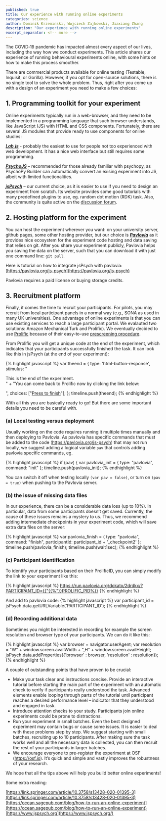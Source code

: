 ```yaml
---
published: true
title: Our experience with running online experiments 
categories: science
author: Dominik Krzeminski, Wojciech Zajkowski, Jiaxiang Zhang
description: "Our experience with running online experiments"
excerpt_separator: <!-- more -->
---
```


The COVID‐19 pandemic has impacted almost every aspect of our lives, including the way how we conduct experiments. This article shares our experience of running behavioural experiments online, with some hints on how to make this process smoother.

There are commercial products available for online testing (Testable, Inquisit, or Gorilla). However, if you opt for open-source solutions, there is no single tool to solve the whole problem. Thus, right after you come up with a design of an experiment you need to make a few choices:

## 1. Programming toolkit for your experiment
Online experiments typically run in a web-browser, and they need to be implemented in a programming language that such browser understands, like JavaScript (JS) with HTML and CSS components. Fortunately, there are several JS modules that provide ready to use components for online studies: 

[**_Lab.js_**](https://lab.js.org/) - probably the easiest to use for people not too experienced with web development. It has a nice web interface but still requires some programming. 

[**_PsychoJS_**](https://github.com/psychopy/psychojs/) – recommended for those already familiar with psychopy, as PsychoPy Builder can automatically convert an exising experiment into JS, albeit with limited functionalities. 

[**_jsPsych_**](https://www.jspsych.org/) – our current choice, as it is easier to use if you need to design an experiment from scratch. Its website provides some good tutorials with many predefined plugins to use, eg. random dot motion (RDK) task. Also, the community is quite active on the [discussion forum](https://github.com/jspsych/jsPsych/). 

## 2. Hosting platform for the experiment 
You can host the experiment wherever you want: on your university server, github pages, some other hosting provider, but our choice is [**_Pavlovia_**](https://pavlovia.org) as it provides nice ecosystem for the experiment code hosting and data saving that relies on git. After you share your experiment publicly, Pavlovia helps you saving the data on the server, such that you can download it with just one command line: `git pull`.

Here is tutorial on how to integrate jsPsych with pavlovia: [https://pavlovia.org/js-psych](https://pavlovia.org/js-psych)  

Pavlovia requires a paid license or buying storage credits. 

## 3. Recruitment platform

Finally, it comes the time to recruit your participants. For pilots, you may recruit from local participant panels in a normal way (e.g., SONA as used in many UK universities). One advantage of online experiments is that you can use existing services to reach a large participant portal. We evalauted two solutions: Amazon Mechanical Turk and Prolific). We eventually decided to use [Prolific](https://prolific.co) because of their easy-to-use [prescreening procedure](https://researcher-help.prolific.co/hc/en-gb/articles/360009221093-Can-I-prescreen-for-certain-demographics-or-target-certain-participants-Which-demographic-filters-do-you-offer-).

From Prolific you will get a unique code at the end of the experiment, which indicates that your participants successfully finished the task. It can look like this in jsPsych (at the end of your experiment): 

{% highlight javascript %}
var theend = { 
type: 'html-button-response', 
stimulus: "<p>This is the end of the experiment.<br/>" + 
"You can come back to Prolific now by clicking the link below:</p>", 
choices: ["<a href='https://app.prolific.co/submissions/complete?cc=<EXPERIMENT UNIQUE CODE>'>Press to finish</a>"]; 
}; 
timeline.push(theend); 
{% endhighlight %}

With all this you are basically ready to go! But there are some important details you need to be careful with. 

<!-- more -->

### (a) Local testing versus deployment 
Usually working on the code requires running it multiple times manually and then deploying to Pavlovia. As pavlovia has specific commands that must be added to the code (https://pavlovia.org/js-psych) that may not run locally, we suggest adding a logical variable `pav` that controls adding pavlovia specific commands, eg. 

{% highlight javascript %}
if (pav) { 
	var pavlovia_init = { 
	type: "pavlovia", 
	command: "init" 
}; 
timeline.push(pavlovia_init); 
{% endhighlight %}

You can switch it off when testing locally `(var pav = false)`, or turn on `(pav = true)` when pushing to the Pavlovia server. 


### (b) the issue of missing data files 
In our experience, there can be a considerable data loss (up to 10%). In particular, data from some participants doesn’t get saved. Currently, the cause of these issues remains a mystery to us. Thus, we recommend adding intermediate checkpoints in your experiment code, which will save extra data files on the server: 

{% highlight javascript %}
var pavlovia_finish = { 
type: "pavlovia", 
command: "finish", 
participantId: participant_id + '_checkpoint2' 
}; 
timeline.push(pavlovia_finish); 
timeline.push(wait1sec); 
{% endhighlight %}


### (c) Participant identification 
To identify your participants based on their ProlificID, you can simply modify the link to your experiment like this: 


{% highlight javascript %}
https://run.pavlovia.org/dokato/2drdkx/?PARTICIPANT_ID={{"{{%"}}PROLIFIC_PID%}}
{% endhighlight %}

And add to pavlovia code: 
{% highlight javascript %}
var participant_id = jsPsych.data.getURLVariable('PARTICIPANT_ID');
{% endhighlight %}

### (d) Recording additional data 
Sometimes you might be interested in recording for example the screen resolution and browser type of your participants. We can do it like this:

{% highlight javascript %} 
var browser = navigator.userAgent; 
var resolution = "W" + window.screen.availWidth + ",H" + window.screen.availHeight; 
jsPsych.data.addProperties({'browser' : browser, 'resolution' : resolution});
{% endhighlight %}

A couple of outstanding points that have proven to be crucial: 
* Make your task clear and instructions concise. Provide an interactive tutorial before starting the main part of the experiment with an automatic check to verify if participants really understood the task. Advanced elements enable looping through parts of the tutorial until participant reaches a desired performance level – indicator that they understood and engaged in task. 
* Introduce attention checks to your study. Participants join online experiments could be prone to distractions. 
* Run your experiment in small batches. Even the best designed experiment may contain bugs or cause some issues. It is easier to deal with these problems step by step. We suggest starting with small batches, recruiting up to 10 participants. After making sure the task works well and all the necessary data is collected, you can then recruit the rest of your participants in larger batches. 
* We encourage everyone to pre-register the experiment at OSF (https://osf.io). It’s quick and simple and vastly improves the robustness of your research. 

We hope that all the tips above will help you build better online experiments! 

Some extra reading: 

[https://link.springer.com/article/10.3758/s13428-020-01395-3](https://link.springer.com/article/10.3758/s13428-020-01395-3)  
[https://ocean.sagepub.com/blog/how-to-run-an-online-experiment](https://ocean.sagepub.com/blog/how-to-run-an-online-experiment)  
[https://www.jspsych.org](https://www.jspsych.org/)  
